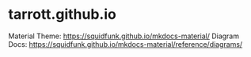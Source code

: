 # tarrott.github.io

Material Theme: https://squidfunk.github.io/mkdocs-material/
Diagram Docs: https://squidfunk.github.io/mkdocs-material/reference/diagrams/
